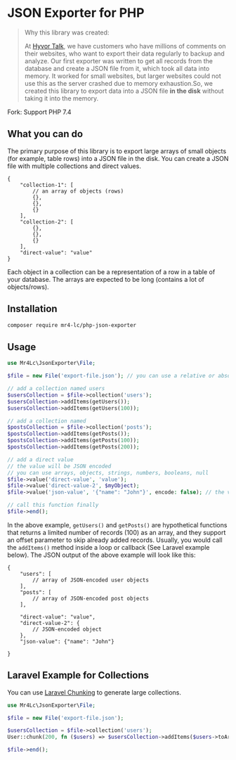 # JSON Exporter for PHP

> Why this library was created:
> 
> At [Hyvor Talk](https://talk.hyvor.com), we have customers who have millions of comments on their websites, who want to export their data regularly to backup and analyze. Our first exporter was written to get all records from the database and create a JSON file from it, which took all data into memory. It worked for small websites, but larger websites could not use this as the server crashed due to memory exhaustion.So, we created this library to export data into a JSON file **in the disk** without taking it into the memory.

Fork: Support PHP 7.4

## What you can do

The primary purpose of this library is to export large arrays of small objects (for example, table rows) into a JSON file in the disk. You can create a JSON file with multiple collections and direct values.

```jsonc
{
    "collection-1": [
        // an array of objects (rows)
        {},
        {},
        {}
    ],
    "collection-2": [
        {},
        {},
        {}
    ],
    "direct-value": "value"
}
```

Each object in a collection can be a representation of a row in a table of your database. The arrays are expected to be long (contains a lot of objects/rows).

## Installation

```bash
composer require mr4-lc/php-json-exporter
```

## Usage

```php
use Mr4Lc\JsonExporter\File;

$file = new File('export-file.json'); // you can use a relative or absolute path

// add a collection named users
$usersCollection = $file->collection('users');
$usersCollection->addItems(getUsers());
$usersCollection->addItems(getUsers(100));

// add a collection named 
$postsCollection = $file->collection('posts');
$postsCollection->addItems(getPosts());
$postsCollection->addItems(getPosts(100));
$postsCollection->addItems(getPosts(200));

// add a direct value
// the value will be JSON encoded
// you can use arrays, objects, strings, numbers, booleans, null
$file->value('direct-value', 'value');
$file->value('direct-value-2', $myObject);
$file->value('json-value', '{"name": "John"}', encode: false); // the value will not be JSON encoded

// call this function finally
$file->end();
```

In the above example, `getUsers()` and `getPosts()` are hypothetical functions that returns a limited number of records (100) as an array, and they support an offset parameter to skip already added records. Usually, you would call the `addItems()` method inside a loop or callback (See Laravel example below). The JSON output of the above example will look like this:

```jsonc
{
    "users": [
        // array of JSON-encoded user objects
    ],
    "posts": [
        // array of JSON-encoded post objects
    ],
    
    "direct-value": "value",
    "direct-value-2": {
        // JSON-encoded object
    },
    "json-value": {"name": "John"}
    
}
```

## Laravel Example for Collections

You can use [Laravel Chunking](https://laravel.com/docs/9.x/eloquent#chunking-results) to generate large collections.

```php
use Mr4Lc\JsonExporter\File;

$file = new File('export-file.json');

$usersCollection = $file->collection('users');
User::chunk(200, fn ($users) => $usersCollection->addItems($users->toArray()));

$file->end();
```
